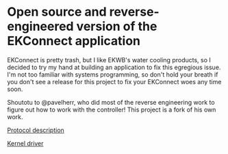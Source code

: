 # Open source and reverse-engineered version of the EKConnect application

EKConnect is pretty trash, but I like EKWB's water cooling products, so I decided to try my hand at building an application to fix this egregious issue. I'm not too familiar with systems programming, so don't hold your breath if you don't see a release for this project to fix your EKConnect woes any time soon. 

Shoutotu to @pavelherr, who did most of the reverse engineering work to figure out how to work with the controller! This project is a fork of his own work.

[Protocol description](protocol.md)

[Kernel driver](module/)

